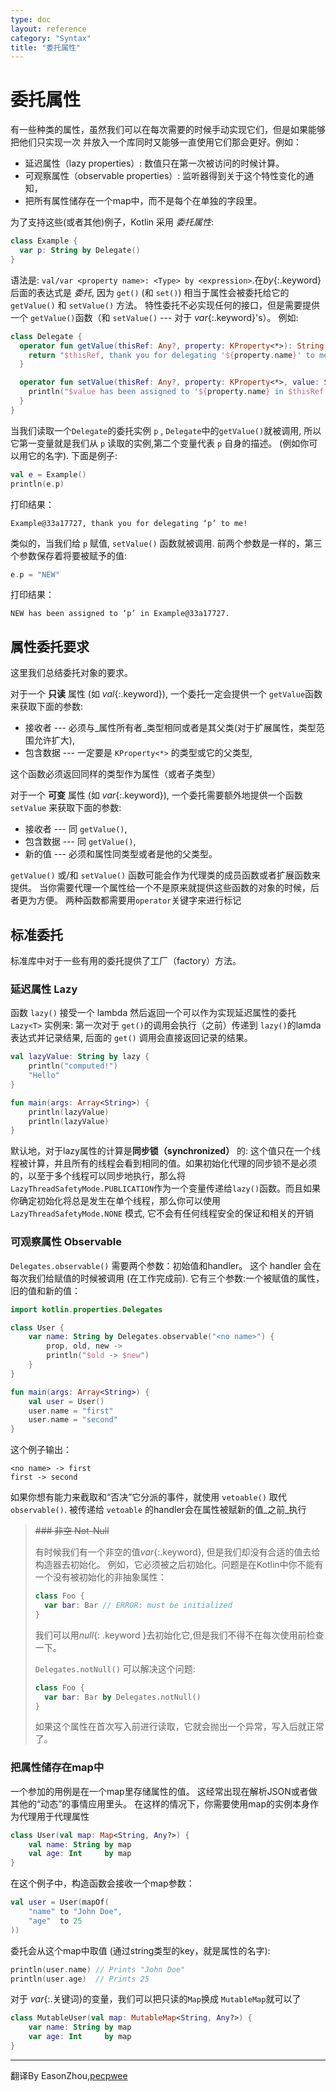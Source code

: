 ```yaml
---
type: doc
layout: reference
category: "Syntax"
title: "委托属性"
---
```


# 委托属性

有一些种类的属性，虽然我们可以在每次需要的时候手动实现它们，但是如果能够把他们只实现一次
并放入一个库同时又能够一直使用它们那会更好。例如：

* 延迟属性（lazy properties）: 数值只在第一次被访问的时候计算。
* 可观察属性（observable properties）: 监听器得到关于这个特性变化的通知，
* 把所有属性储存在一个map中，而不是每个在单独的字段里。

为了支持这些(或者其他)例子，Kotlin 采用 _委托属性_:

``` kotlin
class Example {
  var p: String by Delegate()
}
```

语法是: `val/var <property name>: <Type> by <expression>`.在*by*{:.keyword}后面的表达式是 _委托_,
因为 `get()` (和 `set()`) 相当于属性会被委托给它的 `getValue()` 和 `setValue()` 方法。
特性委托不必实现任何的接口，但是需要提供一个 `getValue()`函数（和 `setValue()` --- 对于 *var*{:.keyword}'s）。
例如:

``` kotlin
class Delegate {
  operator fun getValue(thisRef: Any?, property: KProperty<*>): String {
    return "$thisRef, thank you for delegating '${property.name}' to me!"
  }

  operator fun setValue(thisRef: Any?, property: KProperty<*>, value: String) {
    println("$value has been assigned to '${property.name} in $thisRef.'")
  }
}
```

当我们读取一个`Delegate`的委托实例 `p` , `Delegate`中的`getValue()`就被调用,
所以它第一变量就是我们从 `p` 读取的实例,第二个变量代表 `p` 自身的描述。
(例如你可以用它的名字). 下面是例子:

``` kotlin
val e = Example()
println(e.p)
```

打印结果：

```
Example@33a17727, thank you for delegating ‘p’ to me!
```

类似的，当我们给 `p` 赋值, `setValue()` 函数就被调用. 前两个参数是一样的，第三个参数保存着将要被赋予的值:

``` kotlin
e.p = "NEW"
```

打印结果：

```
NEW has been assigned to ‘p’ in Example@33a17727.
```

## 属性委托要求

这里我们总结委托对象的要求。

对于一个 **只读** 属性 (如 *val*{:.keyword}), 一个委托一定会提供一个 `getValue`函数来获取下面的参数:

* 接收者 --- 必须与_属性所有者_类型相同或者是其父类(对于扩展属性，类型范围允许扩大),
* 包含数据 --- 一定要是 `KProperty<*>` 的类型或它的父类型,

这个函数必须返回同样的类型作为属性（或者子类型）

对于一个 **可变** 属性 (如 *var*{:.keyword}), 一个委托需要额外地提供一个函数 `setValue` 来获取下面的参数:

* 接收者 --- 同 `getValue()`,
* 包含数据 --- 同 `getValue()`,
* 新的值 --- 必须和属性同类型或者是他的父类型。

`getValue()` 或/和 `setValue()` 函数可能会作为代理类的成员函数或者扩展函数来提供。
当你需要代理一个属性给一个不是原来就提供这些函数的对象的时候，后者更为方便。
两种函数都需要用`operator`关键字来进行标记


## 标准委托

标准库中对于一些有用的委托提供了工厂（factory）方法。

### 延迟属性 Lazy

函数 `lazy()` 接受一个 lambda 然后返回一个可以作为实现延迟属性的委托 `Lazy<T>` 实例来:
第一次对于 `get()`的调用会执行（之前）传递到 `lazy()`的lamda表达式并记录结果,
后面的 `get()` 调用会直接返回记录的结果。


``` kotlin
val lazyValue: String by lazy {
    println("computed!")
    "Hello"
}

fun main(args: Array<String>) {
    println(lazyValue)
    println(lazyValue)
}
```

默认地，对于lazy属性的计算是**同步锁（synchronized）** 的: 这个值只在一个线程被计算，并且所有的线程会看到相同的值。如果初始化代理的同步锁不是必须的，以至于多个线程可以同步地执行，那么将`LazyThreadSafetyMode.PUBLICATION`作为一个变量传递给`lazy()`函数。而且如果你确定初始化将总是发生在单个线程，那么你可以使用 `LazyThreadSafetyMode.NONE` 模式, 它不会有任何线程安全的保证和相关的开销


### 可观察属性 Observable

`Delegates.observable()` 需要两个参数：初始值和handler。
这个 handler 会在每次我们给赋值的时候被调用 (在工作完成前).
它有三个参数:一个被赋值的属性，旧的值和新的值：

``` kotlin
import kotlin.properties.Delegates

class User {
    var name: String by Delegates.observable("<no name>") {
        prop, old, new ->
        println("$old -> $new")
    }
}

fun main(args: Array<String>) {
    val user = User()
    user.name = "first"
    user.name = "second"
}
```

这个例子输出：

```
<no name> -> first
first -> second
```
如果你想有能力来截取和“否决”它分派的事件，就使用 `vetoable()` 取代 `observable()`.
被传递给 `vetoable` 的handler会在属性被赋新的值_之前_执行

> ~~### 非空 Not-Null~~
>
> 有时候我们有一个非空的值*var*{:.keyword}, 但是我们却没有合适的值去给构造器去初始化。
> 例如，它必须被之后初始化。问题是在Kotlin中你不能有一个没有被初始化的非抽象属性：
>
> ``` kotlin
> class Foo {
>   var bar: Bar // ERROR: must be initialized
> }
> ```
>
> 我们可以用*null*{: .keyword }去初始化它,但是我们不得不在每次使用前检查一下。
>
> `Delegates.notNull()` 可以解决这个问题:
>
> ``` kotlin
> class Foo {
>   var bar: Bar by Delegates.notNull()
> }
> ```
>
> 如果这个属性在首次写入前进行读取，它就会抛出一个异常，写入后就正常了。

### 把属性储存在map中
一个参加的用例是在一个map里存储属性的值。
这经常出现在解析JSON或者做其他的“动态”的事情应用里头。
在这样的情况下，你需要使用map的实例本身作为代理用于代理属性

``` kotlin
class User(val map: Map<String, Any?>) {
    val name: String by map
    val age: Int     by map
}
```

在这个例子中，构造函数会接收一个map参数：

``` kotlin
val user = User(mapOf(
    "name" to "John Doe",
    "age"  to 25
))
```

委托会从这个map中取值 (通过string类型的key，就是属性的名字):


``` kotlin
println(user.name) // Prints "John Doe"
println(user.age)  // Prints 25
```

对于 *var*{:.关键词}的变量，我们可以把只读的`Map`换成 `MutableMap`就可以了

``` kotlin
class MutableUser(val map: MutableMap<String, Any?>) {
    var name: String by map
    var age: Int     by map
}
```

---

翻译By EasonZhou,[pecpwee](https://github.com/pecpwee)
